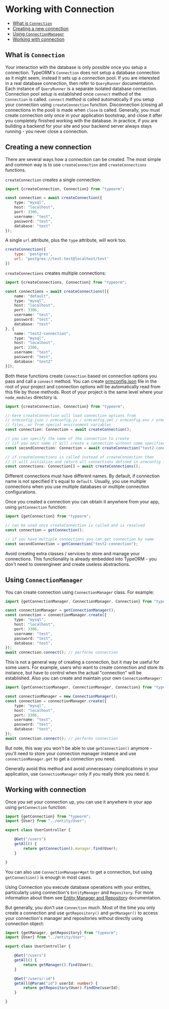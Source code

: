# Working with Connection

* [What is `Connection`](#what-is-connection)
* [Creating a new connection](#creating-a-new-connection)
* [Using `ConnectionManager`](#using-connectionmanager)
* [Working with connection](#working-with-connection)
    
## What is `Connection`

Your interaction with the database is only possible once you setup a connection.
TypeORM's `Connection` does not setup a database connection as it might seem, instead it sets up a connection pool.
If you are interested in a real database connection, then refer to `QueryRunner` documentation.
Each instance of `QueryRunner` is a separate isolated database connection.
Connection pool setup is established once `connect` method of the `Connection` is called.
`connect` method is called automatically if you setup your connection using `createConnection` function.
Disconnection (closing all connections in the pool) is made when `close` is called.
Generally, you must create connection only once in your application bootstrap,
and close it after you completely finished working with the database.
In practice, if you are building a backend for your site and your backend server always stays running -
you never close a connection.

## Creating a new connection

There are several ways how a connection can be created.
The most simple and common way is to use `createConnection` and `createConnections` functions.

`createConnection` creates a single connection:

```typescript
import {createConnection, Connection} from "typeorm";

const connection = await createConnection({
    type: "mysql",
    host: "localhost",
    port: 3306,
    username: "test",
    password: "test",
    database: "test"
});
```
A single `url` attribute, plus the `type` attribute, will work too.

```js
createConnection({
    type: 'postgres',
    url: 'postgres://test:test@localhost/test'
})
```

`createConnections` creates multiple connections:

```typescript
import {createConnections, Connection} from "typeorm";

const connections = await createConnections([{
    name: "default",
    type: "mysql",
    host: "localhost",
    port: 3306,
    username: "test",
    password: "test",
    database: "test"
}, {
    name: "test2-connection",
    type: "mysql",
    host: "localhost",
    port: 3306,
    username: "test",
    password: "test",
    database: "test2"
}]);
```

Both these functions create `Connection` based on connection options you pass and call a `connect` method.
You can create [ormconfig.json](./using-ormconfig.md) file in the root of your project
and connection options will be automatically read from this file by those methods.
Root of your project is the same level where your `node_modules` directory is.

```typescript
import {createConnection, Connection} from "typeorm";

// here createConnection will load connection options from
// ormconfig.json / ormconfig.js / ormconfig.yml / ormconfig.env / ormconfig.xml
// files, or from special environment variables
const connection: Connection = await createConnection();

// you can specify the name of the connection to create
// (if you omit name it will create a connection without name specified)
const secondConnection: Connection = await createConnection("test2-connection");

// if createConnections is called instead of createConnection then
// it will initialize and return all connections defined in ormconfig file
const connections: Connection[] = await createConnections();
```

Different connections must have different names.
By default, if connection name is not specified it's equal to `default`.
Usually, you use multiple connections when you use multiple databases or multiple connection configurations.

Once you created a connection you can obtain it anywhere from your app, using `getConnection` function:

```typescript
import {getConnection} from "typeorm";

// can be used once createConnection is called and is resolved
const connection = getConnection();

// if you have multiple connections you can get connection by name
const secondConnection = getConnection("test2-connection");
```

Avoid creating extra classes / services to store and manage your connections.
This functionality is already embedded into TypeORM -
you don't need to overengineer and create useless abstractions.

## Using `ConnectionManager`

You can create connection using `ConnectionManager` class. For example:

```typescript
import {getConnectionManager, ConnectionManager, Connection} from "typeorm";

const connectionManager = getConnectionManager();
const connection = connectionManager.create({
    type: "mysql",
    host: "localhost",
    port: 3306,
    username: "test",
    password: "test",
    database: "test",
});
await connection.connect(); // performs connection
```

This is not a general way of creating a connection, but it may be useful for some users.
For example, users who want to create connection and store its instance,
but have to control when the actual "connection" will be established.
Also you can create and maintain your own `ConnectionManager`:

```typescript
import {getConnectionManager, ConnectionManager, Connection} from "typeorm";

const connectionManager = new ConnectionManager();
const connection = connectionManager.create({
    type: "mysql",
    host: "localhost",
    port: 3306,
    username: "test",
    password: "test",
    database: "test",
});
await connection.connect(); // performs connection
```

But note, this way you won't be able to use `getConnection()` anymore -
you'll need to store your connection manager instance and use `connectionManager.get` to get a connection you need.

Generally avoid this method and avoid unnecessary complications in your application,
use `ConnectionManager` only if you really think you need it.

## Working with connection

Once you set your connection up, you can use it anywhere in your app using `getConnection` function:

```typescript
import {getConnection} from "typeorm";
import {User} from "../entity/User";

export class UserController {

    @Get("/users")
    getAll() {
        return getConnection().manager.find(User);
    }

}
```

You can also use `ConnectionManager#get` to get a connection,
but using `getConnection()` is enough in most cases.

Using Connection you execute database operations with your entities,
particularly using connection's `EntityManager` and `Repository`.
For more information about them see [Entity Manager and Repository](working-with-entity-manager.md) documentation.

But generally, you don't use `Connection` much.
Most of the time you only create a connection and use `getRepository()` and `getManager()`
to access your connection's manager and repositories without directly using connection object:

```typescript
import {getManager, getRepository} from "typeorm";
import {User} from "../entity/User";

export class UserController {

    @Get("/users")
    getAll() {
        return getManager().find(User);
    }

    @Get("/users/:id")
    getAll(@Param("id") userId: number) {
        return getRepository(User).findOne(userId);
    }

}
```
